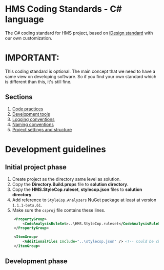 # HMS Coding Standards - C# language
The C# coding standard for HMS project, based on [iDesign standard](http://www.idesign.net/) with our own customization.

# IMPORTANT:
This coding standard is optional. The main concept that we need to have a same view on developing software. So if you find your own standard which is different than this, it's still fine.

## Sections
1. [Code practices](https://github.com/CloudHMS/HMS.CodingStandard/tree/fcfbaa9abf6361b3f29ad9ab359628b1a970497c/C%23/Coding%20practices)
2. [Development tools](https://github.com/CloudHMS/HMS.CodingStandard/tree/fcfbaa9abf6361b3f29ad9ab359628b1a970497c/C%23/Development%20tools)
3. [Logging conventions](https://github.com/CloudHMS/HMS.CodingStandard/tree/fcfbaa9abf6361b3f29ad9ab359628b1a970497c/C%23/Logging%20conventions)
4. [Naming conventions](https://github.com/CloudHMS/HMS.CodingStandard/tree/fcfbaa9abf6361b3f29ad9ab359628b1a970497c/C%23/Naming%20conventions)
5. [Project settings and structure](https://github.com/CloudHMS/HMS.CodingStandard/tree/fcfbaa9abf6361b3f29ad9ab359628b1a970497c/C%23/Project%20settings%20and%20structure)

# Development guidelines
## Initial project phase
1. Create project as the directory same level as solution.
2. Copy the **Directory.Build.props** file to **solution directory**.
3. Copy the **HMS.StyleCop.ruleset**, **stylecop.json** files to **solution directory**.
4. Add reference to `StyleCop.Analyzers` NuGet package at least at version `1.1.1-beta.61`.
5. Make sure the `csproj` file contains these lines.
```xml
    <PropertyGroup>
        <CodeAnalysisRuleSet>..\HMS.StyleCop.ruleset</CodeAnalysisRuleSet> <!-- Could be changed depends on the location from the project to solution -->
    </PropertyGroup>

    <ItemGroup>
        <AdditionalFiles Include="..\stylecop.json" /> <!-- Could be changed depends on the location from the project to solution -->
    </ItemGroup>
```
## Development phase
